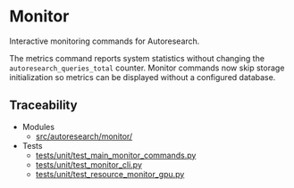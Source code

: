 # Monitor

Interactive monitoring commands for Autoresearch.

The metrics command reports system statistics without changing the
`autoresearch_queries_total` counter. Monitor commands now skip storage
initialization so metrics can be displayed without a configured database.

## Traceability

- Modules
  - [src/autoresearch/monitor/][m1]
- Tests
  - [tests/unit/test_main_monitor_commands.py][t1]
  - [tests/unit/test_monitor_cli.py][t2]
  - [tests/unit/test_resource_monitor_gpu.py][t3]

[m1]: ../../src/autoresearch/monitor/
[t1]: ../../tests/unit/test_main_monitor_commands.py
[t2]: ../../tests/unit/test_monitor_cli.py
[t3]: ../../tests/unit/test_resource_monitor_gpu.py
